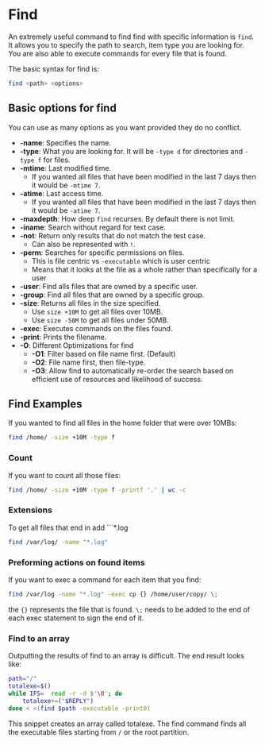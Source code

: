 # Find

An extremely useful command to find find with specific information is ```find```. It allows you to specify the path to search, item type you are looking for. You are also able to execute commands for every file that is found.

The basic syntax for find is:

```bash
find <path> <options>
```

## Basic options for find

You can use as many options as you want provided they do no conflict.

- **-name**: Specifies the name.
- **-type**: What you are looking for. It will be ```-type d``` for directories and ```-type f``` for files.
- **-mtime**: Last modified time.
  - If you wanted all files that have been modified in the last 7 days then it would be ```-mtime 7```.
- **-atime**: Last access time.
  - If you wanted all files that have been modified in the last 7 days then it would be ```-atime 7```.
- **-maxdepth**: How deep ```find``` recurses. By default there is not limit.
- **-iname**: Search without regard for text case.
- **-not**: Return only results that do not match the test case.
  - Can also be represented with ```!```.
- **-perm**: Searches for specific permissions on files.
  - This is file centric vs ```-executable``` which is user centric
  - Means that it looks at the file as a whole rather than specifically for a user
- **-user**: Find alls files that are owned by a specific user.
- **-group**: Find all files that are owned by a specific group.
- **-size**: Returns all files in the size specified.
  - Use ```size +10M``` to get all files over 10MB.
  - Use ```size -50M``` to get all files under 50MB.
- **-exec**: Executes commands on the files found.
- **-print**: Prints the filename.
- **-O**: Different Optimizations for find
  - **-O1**: Filter based on file name first. (Default)
  - **-O2**: File name first, then file-type.
  - **-O3**: Allow find to automatically re-order the search based on efficient use of resources and likelihood of success.

## Find Examples

If you wanted to find all files in the home folder that were over 10MBs:

```bash
find /home/ -size +10M -type f
```

### Count

If you want to count all those files:

```bash
find /home/ -size +10M -type f -printf '.' | wc -c
```

### Extensions

To get all files that end in add ```*.log

```bash
find /var/log/ -name "*.log"
```

### Preforming actions on found items

If you want to exec a command for each item that you find:

```bash
find /var/log -name "*.log" -exec cp {} /home/user/copy/ \;
```

the ```{}``` represents the file that is found. ```\;``` needs to be added to the end of each exec statement to sign the end of it.

### Find to an array

Outputting the results of find to an array is difficult. The end result looks like:

```bash
path="/"
totalexe=$()
while IFS=  read -r -d $'\0'; do
    totalexe+=("$REPLY")
done < <(find $path -executable -print0)
```

This snippet creates an array called totalexe. The find command finds all the executable files starting from ```/``` or the root partition.
